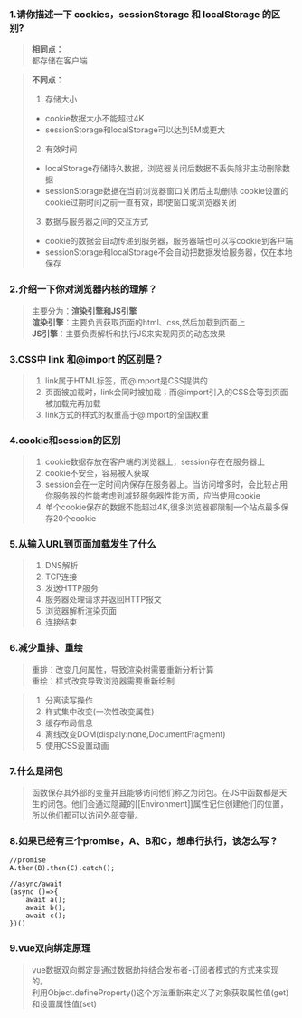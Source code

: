 ### 1.请你描述一下 cookies，sessionStorage 和 localStorage 的区别?

> **相同点：**  
> 都存储在客户端  

> **不同点：**  
> 1. 存储大小  
> - cookie数据大小不能超过4K
> - sessionStorage和localStorage可以达到5M或更大  
> 2. 有效时间  
> - localStorage存储持久数据，浏览器关闭后数据不丢失除非主动删除数据
> - sessionStorage数据在当前浏览器窗口关闭后主动删除
> cookie设置的cookie过期时间之前一直有效，即使窗口或浏览器关闭  
> 3. 数据与服务器之间的交互方式   
> - cookie的数据会自动传递到服务器，服务器端也可以写cookie到客户端
> - sessionStorage和localStorage不会自动把数据发给服务器，仅在本地保存  

### 2.介绍一下你对浏览器内核的理解？  
> 主要分为：**渲染引擎和JS引擎**  
> **渲染引擎**：主要负责获取页面的html、css,然后加载到页面上  
> **JS引擎**：主要负责解析和执行JS来实现网页的动态效果  

### 3.CSS中 link 和@import 的区别是？

> 1. link属于HTML标签，而@import是CSS提供的  
> 2. 页面被加载时，link会同时被加载；而@import引入的CSS会等到页面被加载完再加载  
> 3. link方式的样式的权重高于@import的全国权重

### 4.cookie和session的区别

> 1. cookie数据存放在客户端的浏览器上，session存在在服务器上
> 2. cookie不安全，容易被人获取
> 3. session会在一定时间内保存在服务器上。当访问增多时，会比较占用你服务器的性能考虑到减轻服务器性能方面，应当使用cookie
> 4. 单个cookie保存的数据不能超过4K,很多浏览器都限制一个站点最多保存20个cookie

### 5.从输入URL到页面加载发生了什么

> 1. DNS解析
> 2. TCP连接
> 3. 发送HTTP服务
> 4. 服务器处理请求并返回HTTP报文
> 5. 浏览器解析渲染页面
> 6. 连接结束

### 6.减少重排、重绘

> 重排：改变几何属性，导致渲染树需要重新分析计算  
> 重绘：样式改变导致浏览器需要重新绘制  

> 1. 分离读写操作  
> 2. 样式集中改变(一次性改变属性)  
> 3. 缓存布局信息  
> 4. 离线改变DOM(dispaly:none,DocumentFragment)  
> 5. 使用CSS设置动画  

### 7.什么是闭包

> 函数保存其外部的变量并且能够访问他们称之为闭包。在JS中函数都是天生的闭包。他们会通过隐藏的[[Environment]]属性记住创建他们的位置，所以他们都可以访问外部变量。

### 8.如果已经有三个promise，A、B和C，想串行执行，该怎么写？

```
//promise
A.then(B).then(C).catch();

//async/await
(async ()=>{
    await a();
    await b();
    await c();
})()
```

### 9.vue双向绑定原理

> vue数据双向绑定是通过数据劫持结合发布者-订阅者模式的方式来实现的。  
> 利用Object.defineProperty()这个方法重新来定义了对象获取属性值(get)和设置属性值(set)